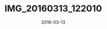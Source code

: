 ---
date: 2016-03-13
slug: IMG_20160313_122010
title: IMG_20160313_122010
image:
  ModifyDate: '2016:03:13 12:20:10'
  GPSInfo: 733
  Model: Nexus 6P
  YCbCrPositioning: 1
  ResolutionUnit: 2
  YResolution: 72
  Software: angler-user 6.0.1 MHC19M 2652519 release-keys
  ExifOffset: 232
  XResolution: 72
  Make: Huawei
  path: /life/IMG_20160313_122010.jpg
  name: IMG_20160313_122010
  thumb_path: /life/thumb_IMG_20160313_122010.jpg
thumbnail:
  YResolution: 72
  ThumbnailLength: 27306
  ThumbnailOffset: 1020
  Compression: 6
  ResolutionUnit: 2
  XResolution: 72
exif:
  ColorSpace: 1
  CreateDate: '2016:03:13 12:20:10'
  FNumber: 2
  FocalLength: 4.67
  ApertureValue: 2
  ExposureMode: 0
  SubSecTimeDigitized: '644580'
  ExifImageHeight: 3024
  FocalLengthIn35mmFormat: 0
  SceneCaptureType: 0
  SceneType: !<tag:yaml.org,2002:binary> AA==
  SubSecTimeOriginal: '644580'
  ExposureProgram: 0
  WhiteBalance: 0
  ExifImageWidth: 4032
  SubSecTime: '644580'
  ShutterSpeedValue: 10.798
  MeteringMode: 0
  DateTimeOriginal: '2016:03:13 12:20:10'
  ComponentsConfiguration: !<tag:yaml.org,2002:binary> AQIDAA==
  Flash: 16
  ExifVersion: !<tag:yaml.org,2002:binary> MDIyMA==
  InteropOffset: 703
  ExposureCompensation: 0
  BrightnessValue: 0
  ISO: 60
  SensingMethod: 0
  FlashpixVersion: !<tag:yaml.org,2002:binary> MDEwMA==
  ExposureTime: 0.0005614823133071309
gps:
  GPSDateStamp: '2016:03:13'
  GPSAltitudeRef: 0
  GPSLongitudeRef: W
  GPSLongitude:
    - 3
    - 49
    - 35.46
  GPSLatitudeRef: 'N'
  GPSTimeStamp:
    - 12
    - 19
    - 45
  GPSAltitude: 64
  GPSLatitude:
    - 53
    - 16
    - 48.88
interoperability:
  InteropIndex: R98
  InteropVersion: !<tag:yaml.org,2002:binary> MDEwMA==
makernote: {}

---